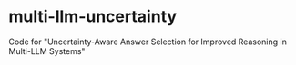 # multi-llm-uncertainty
Code for "Uncertainty-Aware Answer Selection for Improved Reasoning in Multi-LLM Systems"
